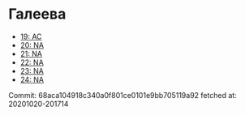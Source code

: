 # Галеева
- [19: AC](19.md)
- [20: NA](20.md)
- [21: NA](21.md)
- [22: NA](22.md)
- [23: NA](23.md)
- [24: NA](24.md)

Commit: 68aca104918c340a0f801ce0101e9bb705119a92
 fetched at: 20201020-201714
